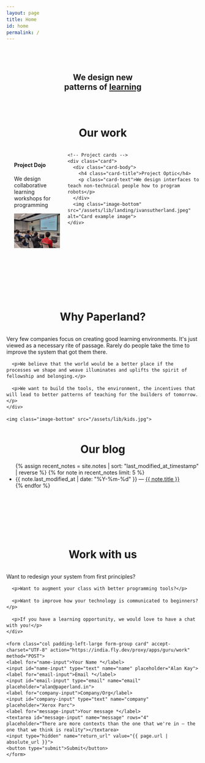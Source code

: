 ```yaml
---
layout: page
title: Home
id: home
permalink: /
---
```


<h2 class="hero_text">We design new<br>patterns of <ins>learning</ins></h2>

<div class="our_work">
  <!-- header -->
  <h1 class="landing_header">Our work</h1>

  <div class="landing_work_layout">
    <!-- Project cards -->
    <div class="card">
      <div class="card-body">
        <h4 class="card-title">Project Dojo</h4>
        <!-- <h5 class="card-subtitle">Nice looking subtitle.</h5> -->
        <p class="card-text">We design collaborative learning workshops for programming</p>
      </div>
      <img class="image-bottom" src="/assets/lib/landing/project_dojo.jpg" alt="Card example image">
    </div>

    <!-- Project cards -->
    <div class="card">
      <div class="card-body">
        <h4 class="card-title">Project Optic</h4>
        <p class="card-text">We design interfaces to teach non-technical people how to program robots</p>
      </div>
      <img class="image-bottom" src="/assets/lib/landing/ivansutherland.jpeg" alt="Card example image">
    </div>
  </div>
</div>



<div class="our_why">
  <h1 class="landing_header">Why Paperland?</h1>

  <div class="our_why_content">
    <div>
      <p>Very few companies focus on creating good learning environments. It's just viewed as a necessary rite of passage. Rarely do people take the time to improve the system that got them there.</p>

      <p>We believe that the world would be a better place if the processes we shape and weave illuminates and uplifts the spirit of fellowship and belonging.</p>

      <p>We want to build the tools, the environment, the incentives that will lead to better patterns of teaching for the builders of tomorrow.</p>
    </div>

    <img class="image-bottom" src="/assets/lib/kids.jpg">
  </div>
</div>



<div class="our_blog">
  <h1 class="landing_header">Our blog</h1>

  <ul>
    {% assign recent_notes = site.notes | sort: "last_modified_at_timestamp" | reverse %}
    {% for note in recent_notes limit: 5 %}
      <li>
        {{ note.last_modified_at | date: "%Y-%m-%d" }} — <a class="internal-link" href="{{ site.baseurl }}{{ note.url }}">{{ note.title }}</a>
      </li>
    {% endfor %}
  </ul>

  <!-- <button>read more</button> -->
</div>



<div class="work_with_us">
  <h1 class="landing_header">Work with us</h1>

  <div class="work_with_us_content">
    <div class="padding-right-large">
      <p>Want to redesign your system from first principles?</p>

      <p>Want to augment your class with better programming tools?</p>

      <p>Want to improve how your technology is communicated to beginners?</p>

      <p>If you have a learning opportunity, we would love to have a chat with you!</p>
    </div>
    
    <form class="col padding-left-large form-group card" accept-charset="UTF-8" action="https://india.fly.dev/proxy/apps/guru/work" method="POST">
    <label for="name-input">Your Name *</label>
    <input id="name-input" type="text" name="name" placeholder="Alan Kay">
    <label for="email-input">Email *</label>
    <input id="email-input" type="email" name="email" placeholder="alan@paperland.in">
    <label for="company-input">Company/Org</label>
    <input id="company-input" type="text" name="company" placeholder="Xerox Parc">
    <label for="message-input">Your message *</label>
    <textarea id="message-input" name="message" rows="4" placeholder="There are more contexts than the one that we're in — the one that we think is reality"></textarea>
    <input type="hidden" name="return_url" value="{{ page.url | absolute_url }}">
    <button type="submit">Submit</button>
    </form>
  </div>
  <div class="toast" id="toast">
    <i class="fa fa-check-circle"></i>
    <input class="alert-state" id="toast-alert" type="checkbox">
    <div class="alert alert-muted dismissible">
    Sent! To the desks <a class="internal-link" href="/about"> <b>@paperland</b></a>
    <label class="btn-close" for="toast-alert">X</label>
  </div>
  </div>
</div>




<style>
  .hero_text {
    text-align: center;
    padding: 10%; 
  }

  .landing_header {
    text-align: center;
  }

  .our_work {
    padding-bottom: 100px;

    .landing_work_layout {
      display: flex;

      @media (max-width: 640px) {
        flex-direction: column;
      }
    }

    .card {
      margin: 20px;
      width: 50%;
      
      @media (max-width: 640px) {
        width: 90%;
      }
    }
  }

  .our_why {
    padding-bottom: 100px; 
    
    .our_why_content {
      display: flex;

      #div {
        margin: 8px;
      }

      .image-bottom {
        margin: 20px;
      }

      @media (max-width: 768px) {
        flex-direction: column;
      }
    }
  }

  .our_blog {
    padding-bottom: 100px; 
  }

  .work_with_us {
    padding-bottom: 100px;
    
    .work_with_us_content {
      display: flex;

      @media (max-width: 768px) {
        flex-direction: column;
      }
    }

    .name_inputs {
      display: flex;
      justify-content: space-between;
    }

    .submit_button {
      margin: 1rem;
    }
  }
  
  .toast {
      position: fixed;
      bottom: 20px;
      right: 0vh;
      transform: translateX(-50%);
      padding: 10px 20px;
      z-index: 9999;
      opacity: 0;
      visibility: hidden;
      display: none;
      animation: fade-in 10s ease-in-out forwards;
    }

    @keyframes fade-in {
      0% {
        opacity: 0;
        visibility: visible;
        transform: translateX(-50%) translateY(20px);
      }
      15% {
        opacity: 1;
        visibility: visible;
        transform: translateX(-50%) translateY(0);
      }
      
      90% {
        opacity: 0;
        visibility: hidden;
        transform: translateX(-50%) translateY(0);
      }
      
      100% {
        opacity: 0;
        display: none;
        transform: translateX(-50%) translateY(0);
      }
    }
</style>

<script>
  const urlParams = new URLSearchParams(window.location.search)
  if (urlParams.get('sent') == "true"){
   const element = document.getElementById('toast');
   element.style.display = 'block'; // Show the element
            
   }

</script>



